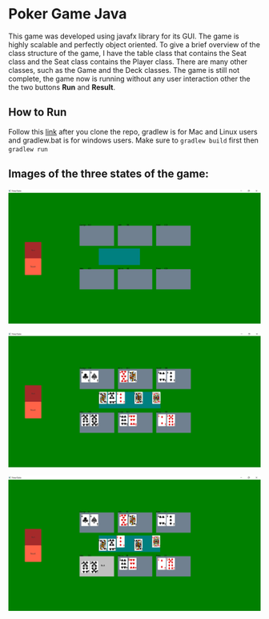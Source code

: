 # Poker Game Java
This game was developed using javafx library for its GUI.
The game is highly scalable and perfectly object oriented. To give a brief overview of the class structure of the game, I have the table class that contains the Seat class and the Seat class contains the Player class. There are many other classes, such as the Game and the Deck classes.
The game is still not complete, the game now is running without any user interaction other the the two buttons **Run** and **Result**.

## How to Run
Follow this [link](https://openjfx.io/openjfx-docs/#gradle) after you clone the repo, gradlew is for Mac and Linux users and gradlew.bat is for windows users. Make sure to ``` gradlew build ``` first then ``` gradlew run ``` <br>
## Images of the three states of the game:

![](src/main/resources/rdme_image1.png)


![](src/main/resources/rdme_image2.png)


![](src/main/resources/rdme_image3.png)
